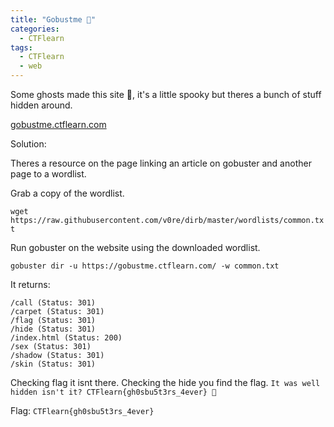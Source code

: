 ```yaml
---
title: "Gobustme 👻"
categories:
  - CTFlearn
tags:
  - CTFlearn
  - web
---
```


Some ghosts made this site 👻, it's a little spooky but theres a bunch of stuff hidden around.

[gobustme.ctflearn.com](gobustme.ctflearn.com)

Solution: 

Theres a resource on the page linking an article on gobuster and another page to a wordlist.

Grab a copy  of the wordlist.

`wget https://raw.githubusercontent.com/v0re/dirb/master/wordlists/common.txt`

Run gobuster on the website using the downloaded wordlist.

`gobuster dir -u https://gobustme.ctflearn.com/ -w common.txt`

It returns: 
```
/call (Status: 301)
/carpet (Status: 301)
/flag (Status: 301)
/hide (Status: 301)
/index.html (Status: 200)
/sex (Status: 301)
/shadow (Status: 301)
/skin (Status: 301)
```

Checking flag it isnt there. Checking the hide you find the flag. `It was well hidden isn't it? CTFlearn{gh0sbu5t3rs_4ever} 👻`

Flag: `CTFlearn{gh0sbu5t3rs_4ever}`